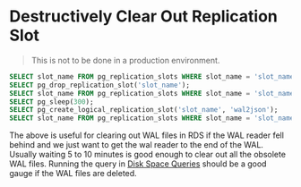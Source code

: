 # Destructively Clear Out Replication Slot

> This is not to  be done in a production environment.

```sql
SELECT slot_name FROM pg_replication_slots WHERE slot_name = 'slot_name'; -- ensure slot eists
SELECT pg_drop_replication_slot('slot_name');                             -- Drop slot
SELECT slot_name FROM pg_replication_slots WHERE slot_name = 'slot_name'; -- ensure slot does not exists
SELECT pg_sleep(300);                                                     -- Wait for some specified amount of time for WAL files to clear
SELECT pg_create_logical_replication_slot('slot_name', 'wal2json');       -- create new logical slot and hookup wal2json plugin
SELECT slot_name FROM pg_replication_slots WHERE slot_name = 'slot_name'; -- ensure slot eists
```

The above is useful for clearing out WAL files in RDS if the WAL reader fell behind and we just want to get the wal reader to the end of the WAL.  Usually waiting 5 to 10 minutes is good enough to clear out all the obsolete WAL files.  Running the query in [Disk Space Queries](./disk-space-queries.md) should be a good gauge if the WAL files are deleted.
